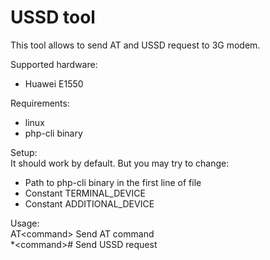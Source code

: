 USSD tool
=========

This tool allows to send AT and USSD request to 3G modem.

Supported hardware:
* Huawei E1550

Requirements:
* linux
* php-cli binary

Setup:  
It should work by default. But you may try to change:
* Path to php-cli binary in the first line of file
* Constant TERMINAL_DEVICE
* Constant ADDITIONAL_DEVICE

Usage:  
  AT\<command\>     Send AT command  
  *\<command\>#     Send USSD request  
